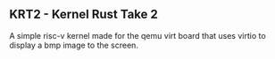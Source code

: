 

## KRT2 - Kernel Rust Take 2

A simple risc-v kernel made for the qemu virt board that uses virtio to display a bmp image to the screen.
